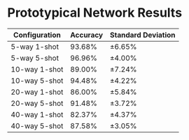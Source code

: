 # Prototypical Network Results

| Configuration | Accuracy | Standard Deviation |
|--------------|----------|-------------------|
| 5-way 1-shot | 93.68%   | ±6.65%           |
| 5-way 5-shot | 96.96%   | ±4.00%           |
| 10-way 1-shot| 89.00%   | ±7.24%           |
| 10-way 5-shot| 94.48%   | ±4.22%           |
| 20-way 1-shot| 86.00%   | ±5.84%           |
| 20-way 5-shot| 91.48%   | ±3.72%           |
| 40-way 1-shot| 82.37%   | ±4.37%           |
| 40-way 5-shot| 87.58%   | ±3.05%           |
